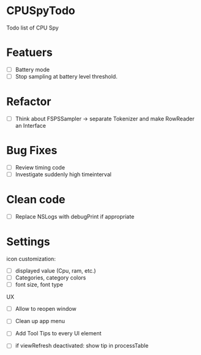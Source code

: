 # CPUSpyTodo
Todo list of CPU Spy

# Featuers
- [ ] Battery mode
- [ ] Stop sampling at battery level threshold.

# Refactor
- [ ] Think about FSPSSampler -> separate Tokenizer and make RowReader an Interface

# Bug Fixes
- [ ] Review timing code
- [ ] Investigate suddenly high timeinterval

# Clean code

- [ ] Replace NSLogs with debugPrint if appropriate

# Settings
icon customization:
- [ ] displayed value (Cpu, ram, etc.)
- [ ] Categories, category colors
- [ ] font size, font type

UX
- [ ] Allow to reopen window
- [ ] Clean up app menu
- [ ] Add Tool Tips to every UI element
- [ ] if viewRefresh deactivated: show tip in processTable


